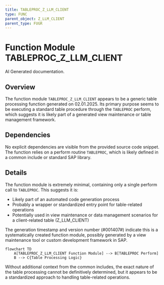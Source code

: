 ```yaml
---
title: TABLEPROC_Z_LLM_CLIENT
type: FUNC
parent_object: Z_LLM_CLIENT
parent_type: FUGR
---
```


# Function Module TABLEPROC_Z_LLM_CLIENT

AI Generated documentation.
## Overview
The function module `TABLEPROC_Z_LLM_CLIENT` appears to be a generic table processing function generated on 02.01.2025. Its primary purpose seems to be executing a standard table procedure through the `TABLEPROC` perform, which suggests it is likely part of a generated view maintenance or table management framework.

## Dependencies
No explicit dependencies are visible from the provided source code snippet. The function relies on a perform routine `TABLEPROC`, which is likely defined in a common include or standard SAP library.

## Details
The function module is extremely minimal, containing only a single perform call to `TABLEPROC`. This suggests it is:
- Likely part of an automated code generation process
- Probably a wrapper or standardized entry point for table-related operations
- Potentially used in view maintenance or data management scenarios for a client-related table (Z_LLM_CLIENT)

The generation timestamp and version number (#001407#) indicate this is a systematically created function module, possibly generated by a view maintenance tool or custom development framework in SAP.

```mermaid
flowchart TD
    A[TABLEPROC_Z_LLM_CLIENT Function Module] --> B[TABLEPROC Perform]
    B --> C{Table Processing Logic}
```

Without additional context from the common includes, the exact nature of the table processing cannot be definitively determined, but it appears to be a standardized approach to handling table-related operations.

